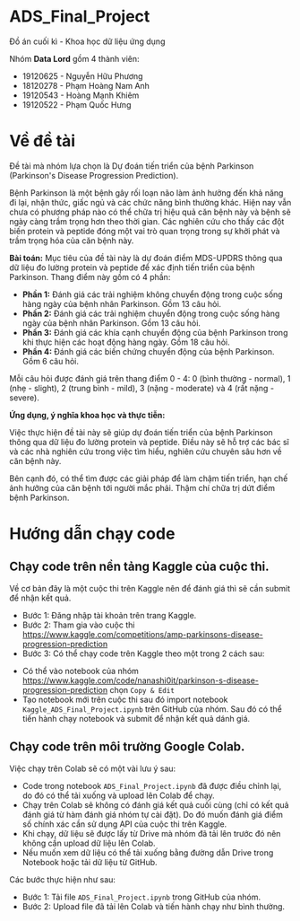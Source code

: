 # **ADS_Final_Project**
Đồ án cuối kì - Khoa học dữ liệu ứng dụng

Nhóm **Data Lord** gồm 4 thành viên:
- 19120625 - Nguyễn Hữu Phương 
- 18120278 - Phạm Hoàng Nam Anh
- 19120543 - Hoàng Mạnh Khiêm
- 19120522 - Phạm Quốc Hưng

# **Về đề tài**
Đề tài mà nhóm lựa chọn là Dự đoán tiến triển của bệnh Parkinson (Parkinson's Disease Progression Prediction).

Bệnh Parkinson là một bệnh gây rối loạn não làm ảnh hưởng đến khả năng đi lại, nhận thức, giấc ngủ và các chức năng bình thường khác. Hiện nay vẫn chưa có phương pháp nào có thể chữa trị hiệu quả căn bệnh này và bệnh sẽ ngày càng trầm trọng hơn theo thời gian. Các nghiên cứu cho thấy các đột biến protein và peptide đóng một vai trò quan trọng trong sự khởi phát và trầm trọng hóa của căn bệnh này.

**Bài toán:** Mục tiêu của đề tài này là dự đoán điểm MDS-UPDRS thông qua dữ liệu đo lường protein và peptide để xác định tiến triển của bệnh Parkinson. Thang điểm này gồm có 4 phần:
- **Phần 1:** Đánh giá các trải nghiệm không chuyển động trong cuộc sống hàng ngày của bệnh nhân Parkinson. Gồm 13 câu hỏi.
- **Phần 2:** Đánh giá các trải nghiệm chuyển động trong cuộc sống hàng ngày của bệnh nhân Parkinson. Gồm 13 câu hỏi.
- **Phần 3:** Đánh giá các khía cạnh chuyển động của bệnh Parkinson trong khi thực hiện các hoạt động hàng ngày. Gồm 18 câu hỏi.
- **Phần 4:** Đánh giá các biến chứng chuyển động của bệnh Parkinson. Gồm 6 câu hỏi.

Mỗi câu hỏi được đánh giá trên thang điểm 0 - 4: 0 (bình thường - normal), 1 (nhẹ - slight), 2 (trung bình - mild), 3 (nặng - moderate) và 4 (rất nặng - severe).

**Ứng dụng, ý nghĩa khoa học và thực tiễn:**

Việc thực hiện đề tài này sẽ giúp dự đoán tiến triển của bệnh Parkinson thông qua dữ liệu đo lường protein và peptide. Điều này sẽ hỗ trợ các bác sĩ và các nhà nghiên cứu trong việc tìm hiểu, nghiên cứu chuyên sâu hơn về căn bệnh này. 

Bên cạnh đó, có thể tìm được các giải pháp để làm chậm tiến triển, hạn chế ảnh hưởng của căn bệnh tới người mắc phải. Thậm chí chữa trị dứt điểm bệnh Parkinson.

# **Hướng dẫn chạy code**
## Chạy code trên nền tảng Kaggle của cuộc thi.
Về cơ bản đây là một cuộc thi trên Kaggle nên để đánh giá thì sẽ cần submit để nhận kết quả.
- Bước 1: Đăng nhập tài khoản trên trang Kaggle.
- Bước 2: Tham gia vào cuộc thi https://www.kaggle.com/competitions/amp-parkinsons-disease-progression-prediction
- Bước 3: Có thể chạy code trên Kaggle theo một trong 2 cách sau:
 + Có thể vào notebook của nhóm https://www.kaggle.com/code/nanashi0it/parkinson-s-disease-progression-prediction chọn `Copy & Edit`
 + Tạo notebook mới trên cuộc thi sau đó import notebook `Kaggle_ADS_Final_Project.ipynb` trên GitHub của nhóm.
 Sau đó có thể tiến hành chạy notebook và submit để nhận kết quả dánh giá. 

## Chạy code trên môi trường Google Colab.
Việc chạy trên Colab sẽ có một vài lưu ý sau:
- Code trong notebook `ADS_Final_Project.ipynb` đã được điều chỉnh lại, do đó có thể tải xuống và upload lên Colab để chạy.
- Chạy trên Colab sẽ không có đánh giá kết quả cuối cùng (chỉ có kết quả đánh giá từ hàm đánh giá nhóm tự cài đặt). Do đó muốn đánh giá điểm số chính xác cần sử dụng API của cuộc thi trên Kaggle.
- Khi chạy, dữ liệu sẽ được lấy từ Drive mà nhóm đã tải lên trước đó nên không cần upload dữ liệu lên Colab.
- Nếu muốn xem dữ liệu có thể tải xuống bằng đường dẫn Drive trong Notebook hoặc tải dữ liệu từ GitHub.

Các bước thực hiện như sau:
- Bước 1: Tải file `ADS_Final_Project.ipynb` trong GitHub của nhóm.
- Bước 2: Upload file đã tải lên Colab và tiến hành chạy như bình thường.
